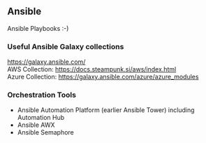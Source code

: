 ## Ansible

Ansible Playbooks :-)

### Useful Ansible Galaxy collections


https://galaxy.ansible.com/
<br>
AWS Collection: https://docs.steampunk.si/aws/index.html<br>
Azure Collection: https://galaxy.ansible.com/azure/azure_modules
<br>

### Orchestration Tools

- Ansible Automation Platform (earlier Ansible Tower) including Automation Hub
- Ansible AWX
- Ansible Semaphore
